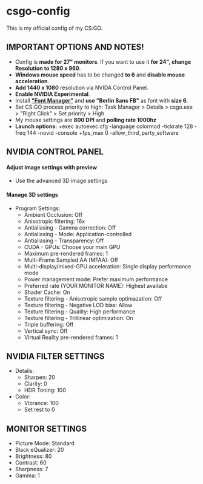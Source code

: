 # csgo-config
This is my official config of my CS:GO.

## IMPORTANT OPTIONS AND NOTES!
* Config is **made for 27" monitors**. If you want to use it **for 24", change Resolution to 1280 x 960**.
* **Windows mouse speed** has to be changed **to 6** and **disable mouse acceleration**.
* **Add 1440 x 1080** resolution via NVIDA Control Panel.
* **Enable NVIDIA Experimental**.
* Install **["Font Manager"](https://github.com/WilliamRagstad/Font-Manager)** and **use "Berlin Sans FB"** as font with **size 6**.
* Set CS:GO process priority to high: Task Manager > Details > csgo.exe > "Right Click" > Set priority > High
* My mouse settings are **800 DPI** and **polling rate 1000hz**
* **Launch options:** +exec autoexec.cfg -language colormod -tickrate 128 -freq 144 -novid -console +fps_max 0 -allow_third_party_software

## NVIDIA CONTROL PANEL
#### Adjust image settings with preview 
* Use the advanced 3D image settings

#### Manage 3D settings
* Program Settings:
  * Ambient Occlusion: Off
  * Anisotropic filtering: 16x
  * Antialiasing - Gamma correction: Off
  * Antialiasing - Mode: Application-controlled
  * Antialiasing - Transparency: Off
  * CUDA - GPUs: Choose your main GPU
  * Maximum pre-rendered frames: 1
  * Multi-Frame Sampled AA (MFAA): Off
  * Multi-display/mixed-GPU acceleration: Single display performance mode
  * Power management mode: Prefer maximum performance
  * Preferred rate (YOUR MONITOR NAME): Highest availabe 
  * Shader Cache: On
  * Texture filtering - Anisotropic sample optimazation: Off 
  * Texture filtering - Negative LOD bias: Allow
  * Texture filtering - Quality: High performance
  * Texture filtering - Trillinear optimization: On
  * Triple buffering: Off
  * Vertical sync: Off
  * Virtual Reality pre-rendered frames: 1

## NVIDIA FILTER SETTINGS
* Details:
  * Sharpen: 20
  * Clarity: 0
  * HDR Toning: 100
* Color:
  * Vibrance: 100
  * Set rest to 0

## MONITOR SETTINGS
* Picture Mode: Standard
* Black eQualizer: 20
* Brightness: 80
* Contrast: 60
* Sharpness: 7
* Gamma: 1
